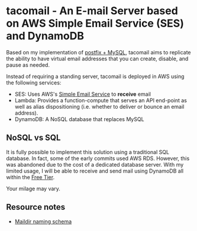 # tacomail - An E-mail Server based on AWS Simple Email Service (SES) and DynamoDB

Based on my implementation of [postfix + MySQL](https://www.postfix.org/MYSQL_README.html), tacomail aims to replicate the ability to have virtual email addresses that you can create, disable, and pause as needed.

Instead of requiring a standing server, tacomail is deployed in AWS using the following services:

- SES: Uses AWS's [Simple Email Service](https://aws.amazon.com/ses/) to **receive** email
- Lambda: Provides a function-compute that serves an API end-point as well as alias dispositioning (i.e. whether to deliver or bounce an email address).
- DynamoDB: A NoSQL database that replaces MySQL

## NoSQL vs SQL

It is fully possible to implement this solution using a traditional SQL database.  In fact, some of the early commits used AWS RDS.  However, this was abandoned due to the cost of a dedicated database server.  With my limited usage, I will be able to receive and send mail using DynamoDB all within the [Free Tier](https://aws.amazon.com/free/).

Your milage may vary.

## Resource notes

* [Maildir naming schema](http://cr.yp.to/proto/maildir.html)